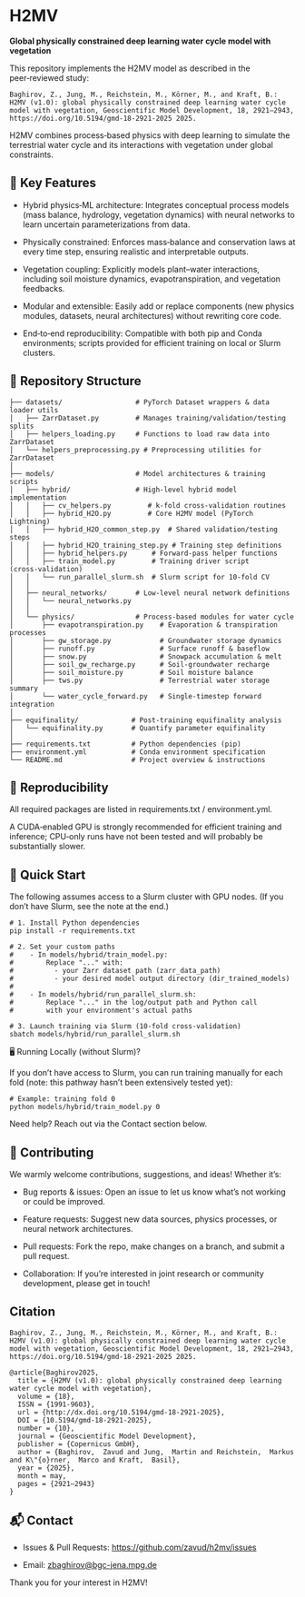 # H2MV

**Global physically constrained deep learning water cycle model with vegetation**

This repository implements the H2MV model as described in the peer‑reviewed study:

```text
Baghirov, Z., Jung, M., Reichstein, M., Körner, M., and Kraft, B.: H2MV (v1.0): global physically constrained deep learning water cycle model with vegetation, Geoscientific Model Development, 18, 2921–2943, https://doi.org/10.5194/gmd-18-2921-2025 2025.
```

H2MV combines process‑based physics with deep learning to simulate the terrestrial water cycle and its interactions with vegetation under global constraints.

## 🚀 Key Features

- Hybrid physics‑ML architecture: Integrates conceptual process models (mass balance, hydrology, vegetation dynamics) with neural networks to learn uncertain parameterizations from data.

- Physically constrained: Enforces mass‑balance and conservation laws at every time step, ensuring realistic and interpretable outputs.

- Vegetation coupling: Explicitly models plant–water interactions, including soil moisture dynamics, evapotranspiration, and vegetation feedbacks.

- Modular and extensible: Easily add or replace components (new physics modules, datasets, neural architectures) without rewriting core code.

- End‑to‑end reproducibility: Compatible with both pip and Conda environments; scripts provided for efficient training on local or Slurm clusters.

## 📂 Repository Structure

```text
├── datasets/                  # PyTorch Dataset wrappers & data loader utils
│   ├── ZarrDataset.py         # Manages training/validation/testing splits
│   ├── helpers_loading.py     # Functions to load raw data into ZarrDataset
│   └── helpers_preprocessing.py # Preprocessing utilities for ZarrDataset
│
├── models/                    # Model architectures & training scripts
│   ├── hybrid/                # High‑level hybrid model implementation
│   │   ├── cv_helpers.py         # k‑fold cross‑validation routines
│   │   ├── hybrid_H2O.py         # Core H2MV model (PyTorch Lightning)
│   │   ├── hybrid_H2O_common_step.py  # Shared validation/testing steps
│   │   ├── hybrid_H2O_training_step.py # Training step definitions
│   │   ├── hybrid_helpers.py      # Forward‑pass helper functions
│   │   ├── train_model.py         # Training driver script (cross‑validation)
│   │   └── run_parallel_slurm.sh  # Slurm script for 10‑fold CV
│   │
│   ├── neural_networks/       # Low‑level neural network definitions
│   │   └── neural_networks.py
│   │
│   └── physics/               # Process‑based modules for water cycle
│       ├── evapotranspiration.py    # Evaporation & transpiration processes
│       ├── gw_storage.py            # Groundwater storage dynamics
│       ├── runoff.py                # Surface runoff & baseflow
│       ├── snow.py                  # Snowpack accumulation & melt
│       ├── soil_gw_recharge.py      # Soil‑groundwater recharge
│       ├── soil_moisture.py         # Soil moisture balance
│       ├── tws.py                   # Terrestrial water storage summary
│       └── water_cycle_forward.py   # Single‑timestep forward integration
│
├── equifinality/             # Post‑training equifinality analysis
│   └── equifinality.py       # Quantify parameter equifinality
│
├── requirements.txt          # Python dependencies (pip)
├── environment.yml           # Conda environment specification
└── README.md                 # Project overview & instructions
```

## 🔄 Reproducibility

All required packages are listed in requirements.txt / environment.yml.

A CUDA‑enabled GPU is strongly recommended for efficient training and inference; CPU‑only runs have not been tested and will probably be substantially slower.

## 🚀 Quick Start

The following assumes access to a Slurm cluster with GPU nodes. (If you don’t have Slurm, see the note at the end.)

```
# 1. Install Python dependencies
pip install -r requirements.txt

# 2. Set your custom paths
#    - In models/hybrid/train_model.py:
#        Replace "..." with:
#          - your Zarr dataset path (zarr_data_path)
#          - your desired model output directory (dir_trained_models)
#
#    - In models/hybrid/run_parallel_slurm.sh:
#        Replace "..." in the log/output path and Python call
#        with your environment's actual paths

# 3. Launch training via Slurm (10-fold cross-validation)
sbatch models/hybrid/run_parallel_slurm.sh
```

🖥️ Running Locally (without Slurm)?

If you don’t have access to Slurm, you can run training manually for each fold (note: this pathway hasn’t been extensively tested yet):

```
# Example: training fold 0
python models/hybrid/train_model.py 0
```

Need help? Reach out via the Contact section below.

## 🤝 Contributing

We warmly welcome contributions, suggestions, and ideas! Whether it’s:

* Bug reports & issues: Open an issue to let us know what’s not working or could be improved.

* Feature requests: Suggest new data sources, physics processes, or neural network architectures.

* Pull requests: Fork the repo, make changes on a branch, and submit a pull request.

* Collaboration: If you’re interested in joint research or community development, please get in touch!

## Citation

```text
Baghirov, Z., Jung, M., Reichstein, M., Körner, M., and Kraft, B.: H2MV (v1.0): global physically constrained deep learning water cycle model with vegetation, Geoscientific Model Development, 18, 2921–2943, https://doi.org/10.5194/gmd-18-2921-2025 2025.
```

```text
@article{Baghirov2025,
  title = {H2MV (v1.0): global physically constrained deep learning water cycle model with vegetation},
  volume = {18},
  ISSN = {1991-9603},
  url = {http://dx.doi.org/10.5194/gmd-18-2921-2025},
  DOI = {10.5194/gmd-18-2921-2025},
  number = {10},
  journal = {Geoscientific Model Development},
  publisher = {Copernicus GmbH},
  author = {Baghirov,  Zavud and Jung,  Martin and Reichstein,  Markus and K\"{o}rner,  Marco and Kraft,  Basil},
  year = {2025},
  month = may,
  pages = {2921–2943}
}
```

## 📬 Contact

* Issues & Pull Requests: https://github.com/zavud/h2mv/issues

* Email: zbaghirov@bgc-jena.mpg.de

Thank you for your interest in H2MV!